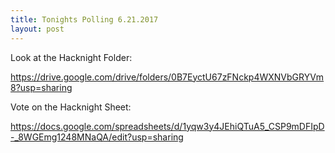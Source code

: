 ```yaml
---
title: Tonights Polling 6.21.2017
layout: post
---
```

Look at the Hacknight Folder:

<https://drive.google.com/drive/folders/0B7EyctU67zFNckp4WXNVbGRYVm8?usp=sharing>

Vote on the Hacknight Sheet:

<https://docs.google.com/spreadsheets/d/1yqw3y4JEhiQTuA5_CSP9mDFIpD-_8WGEmg1248MNaQA/edit?usp=sharing>
